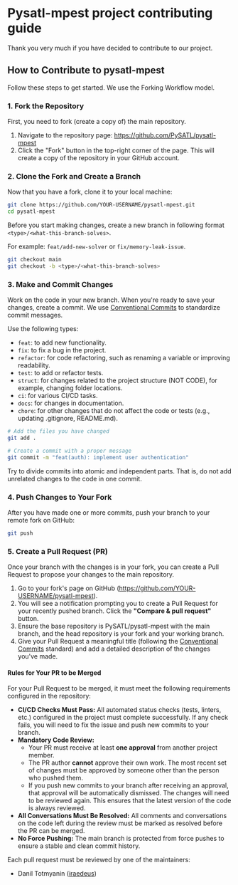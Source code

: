 # Pysatl-mpest project contributing guide

Thank you very much if you have decided to contribute to our project.

## How to Contribute to pysatl-mpest

Follow these steps to get started. We use the Forking Workflow model.

### 1. Fork the Repository

First, you need to fork (create a copy of) the main repository.

1. Navigate to the repository page: https://github.com/PySATL/pysatl-mpest
2. Click the "Fork" button in the top-right corner of the page. This will create a copy of the repository in your GitHub account.



### 2. Clone the Fork and Create a Branch

Now that you have a fork, clone it to your local machine:

```bash
git clone https://github.com/YOUR-USERNAME/pysatl-mpest.git
cd pysatl-mpest
```

Before you start making changes, create a new branch in following format `<type>/<what-this-branch-solves>`.

For example: `feat/add-new-solver` or `fix/memory-leak-issue`.

```bash
git checkout main
git checkout -b <type>/<what-this-branch-solves>
```



### 3. Make and Commit Changes

Work on the code in your new branch. When you're ready to save your changes, create a commit. We use [Conventional Commits](https://www.conventionalcommits.org/en/v1.0.0/) to standardize commit messages.

Use the following types:

- `feat`: to add new functionality.
- `fix`: to fix a bug in the project.
- `refactor`: for code refactoring, such as renaming a variable or improving readability.
- `test`: to add or refactor tests.
- `struct`: for changes related to the project structure (NOT CODE), for example, changing folder locations.
- `ci`: for various CI/CD tasks.
- `docs`: for changes in documentation.
- `chore`: for other changes that do not affect the code or tests (e.g., updating .gitignore, README.md).



```bash
# Add the files you have changed
git add .

# Create a commit with a proper message
git commit -m "feat(auth): implement user authentication"
```

Try to divide commits into atomic and independent parts. That is, do not add unrelated changes to the code in one commit.



### 4. Push Changes to Your Fork

After you have made one or more commits, push your branch to your remote fork on GitHub:

```bash
git push
```



### 5. Create a Pull Request (PR)

Once your branch with the changes is in your fork, you can create a Pull Request to propose your changes to the main repository.

1. Go to your fork's page on GitHub (https://github.com/YOUR-USERNAME/pysatl-mpest).
2. You will see a notification prompting you to create a Pull Request for your recently pushed branch. Click the **"Compare & pull request"** button.
3. Ensure the base repository is PySATL/pysatl-mpest with the main branch, and the head repository is your fork and your working branch.
4. Give your Pull Request a meaningful title (following the [Conventional Commits](https://www.google.com/url?sa=E&q=https%3A%2F%2Fwww.conventionalcommits.org%2F) standard) and add a detailed description of the changes you've made.

#### Rules for Your PR to be Merged

For your Pull Request to be merged, it must meet the following requirements configured in the repository:

- **CI/CD Checks Must Pass:** All automated status checks (tests, linters, etc.) configured in the  project must complete successfully. If any check fails, you will need to fix the issue and push new commits to your branch.
- **Mandatory Code Review:**
  - Your PR must receive at least **one approval** from another project member.
  - The PR author **cannot** approve their own work. The most recent set of changes must be approved by someone other than the person who pushed them.
  - If you push new commits to your branch after receiving an approval, that  approval will be automatically dismissed. The changes will need to be  reviewed again. This ensures that the latest version of the code is  always reviewed.
- **All Conversations Must Be Resolved:** All comments and conversations on the code left during the review must be marked as resolved before the PR can be merged.
- **No Force Pushing:** The main branch is protected from force pushes to ensure a stable and clean commit history.

Each pull request must be reviewed by one of the maintainers:

* Danil Totmyanin ([iraedeus](https://github.com/iraedeus))



